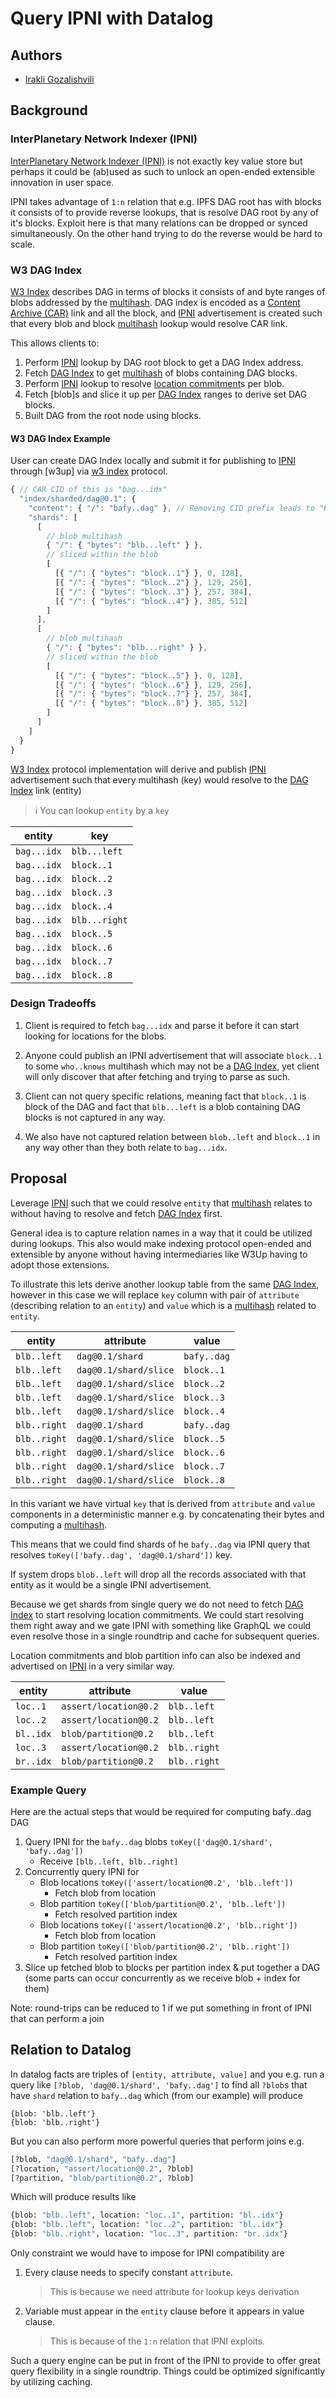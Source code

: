 # Query IPNI with Datalog

## Authors

- [Irakli Gozalishvili]

## Background

### InterPlanetary Network Indexer (IPNI)

[InterPlanetary Network Indexer (IPNI)][IPNI] is not exactly key value store but perhaps it could be (ab)used as such to unlock an open-ended extensible innovation in user space.

IPNI takes advantage of `1:n` relation that e.g. IPFS DAG root has with blocks it consists of to provide reverse lookups, that is resolve DAG root by any of it's blocks. Exploit here is that many relations can be dropped or synced simultaneously. On the other hand trying to do the reverse would be hard to scale.

### W3 DAG Index

[W3 Index] describes DAG in terms of blocks it consists of and byte ranges of blobs addressed by the [multihash]. DAG index is encoded as a [Content Archive (CAR)][CAR] link and all the block, and [IPNI] advertisement is created such that every blob and block [multihash] lookup would resolve CAR link.

This allows clients to:

1. Perform [IPNI] lookup by DAG root block to get a DAG Index address.
2. Fetch [DAG Index] to get [multihash](es) of blobs containing DAG blocks.
3. Perform [IPNI] lookup to resolve [location commitment]s per blob.
4. Fetch [blob]s and slice it up per [DAG Index] ranges to derive set DAG blocks.
5. Built DAG from the root node using blocks.

#### W3 DAG Index Example

User can create DAG Index locally and submit it for publishing to [IPNI] through [w3up] via [w3 index] protocol.

```js
{ // CAR CID of this is "bag...idx"
  "index/sharded/dag@0.1": {
    "content": { "/": "bafy..dag" }, // Removing CID prefix leads to "block..1"
    "shards": [
      [
        // blob multihash
        { "/": { "bytes": "blb...left" } },
        // sliced within the blob
        [
          [{ "/": { "bytes": "block..1"} }, 0, 128],
          [{ "/": { "bytes": "block..2"} }, 129, 256],
          [{ "/": { "bytes": "block..3"} }, 257, 384],
          [{ "/": { "bytes": "block..4"} }, 385, 512]
        ]
      ],
      [
        // blob multihash
        { "/": { "bytes": "blb...right" } },
        // sliced within the blob
        [
          [{ "/": { "bytes": "block..5"} }, 0, 128],
          [{ "/": { "bytes": "block..6"} }, 129, 256],
          [{ "/": { "bytes": "block..7"} }, 257, 384],
          [{ "/": { "bytes": "block..8"} }, 385, 512]
        ]
      ]
    ]
  }
}
```

[W3 Index] protocol implementation will derive and publish [IPNI] advertisement such that every multihash (key) would resolve to the [DAG Index] link (entity)

> ℹ️ You can lookup `entity` by a `key`

| entity      |  key          |
| ----------- | ------------- |
| `bag...idx` | `blb...left`  |
| `bag...idx` | `block..1`    |
| `bag...idx` | `block..2`    |
| `bag...idx` | `block..3`    |
| `bag...idx` | `block..4`    |
| `bag...idx` | `blb...right` |
| `bag...idx` | `block..5`    |
| `bag...idx` | `block..6`    |
| `bag...idx` | `block..7`    |
| `bag...idx` | `block..8`    |

### Design Tradeoffs

1. Client is required to fetch `bag...idx` and parse it before it can start looking for locations for the blobs.

2. Anyone could publish an IPNI advertisement that will associate `block..1` to some `who..knows` multihash which may not be a [DAG Index], yet client will only discover that after fetching and trying to parse as such.

3. Client can not query specific relations, meaning fact that `block..1` is block of the DAG and fact that `blb...left` is a blob containing DAG blocks is not captured in any way.

4. We also have not captured relation between `blob..left` and `block..1` in any way other than they both relate to `bag...idx`.

## Proposal

Leverage [IPNI] such that we could resolve `entity` that [multihash] relates to
without having to resolve and fetch [DAG Index] first.

General idea is to capture relation names in a way that it could be utilized during lookups. This also would make indexing protocol open-ended and extensible by anyone without having intermediaries like W3Up having to adopt those extensions.

To illustrate this lets derive another lookup table from the same [DAG Index][index example], however in this case we will replace `key` column with pair of `attribute` (describing relation to an `entity`) and `value` which is a [multihash] related to `entity`.

| entity      | attribute             | value       |
| ----------- | --------------------- | ------------|
| `blb..left` | `dag@0.1/shard`       | `bafy..dag` |
| `blb..left` | `dag@0.1/shard/slice` | `block..1`  |
| `blb..left` | `dag@0.1/shard/slice` | `block..2`  |
| `blb..left` | `dag@0.1/shard/slice` | `block..3`  |
| `blb..left` | `dag@0.1/shard/slice` | `block..4`  |
| `blb..right`| `dag@0.1/shard`       | `bafy..dag` |
| `blb..right`| `dag@0.1/shard/slice` | `block..5`  |
| `blb..right`| `dag@0.1/shard/slice` | `block..6`  |
| `blb..right`| `dag@0.1/shard/slice` | `block..7`  |
| `blb..right`| `dag@0.1/shard/slice` | `block..8`  |

In this variant we have virtual `key` that is derived from `attribute` and `value` components in a deterministic manner e.g. by concatenating their bytes and computing a [multihash].

This means that we could find shards of he `bafy..dag` via IPNI query that resolves `toKey(['bafy..dag', 'dag@0.1/shard'])` key.

If system drops `blob..left` will drop all the records associated with that entity as it would be a single IPNI advertisement.

Because we get shards from single query we do not need to fetch [DAG Index] to start resolving location commitments. We could start resolving them right away and we gate IPNI with something like GraphQL we could even resolve those in a single roundtrip and cache for subsequent queries.

Location commitments and blob partition info can also be indexed and advertised on [IPNI] in a very similar way.

| entity   | attribute             | value        |
| ---------|-----------------------|--------------|
| `loc..1` | `assert/location@0.2` | `blb..left` |
| `loc..2` | `assert/location@0.2` | `blb..left` |
| `bl..idx`| `blob/partition@0.2`  | `blb..left` |
| `loc..3` | `assert/location@0.2` | `blb..right`|
| `br..idx`| `blob/partition@0.2`  | `blb..right`|

### Example Query

Here are the actual steps that would be required for computing bafy..dag DAG

1. Query IPNI for the `bafy..dag` blobs `toKey(['dag@0.1/shard', 'bafy..dag'])`
    - Receive `[blb..left, blb..right]`
2. Concurrently query IPNI for
    - Blob locations `toKey(['assert/location@0.2', 'blb..left'])`
        - Fetch blob from location
    - Blob partition `toKey(['blob/partition@0.2', 'blb..left'])`
        - Fetch resolved partition index
    - Blob locations `toKey(['assert/location@0.2', 'blb..right'])`
        - Fetch blob from location
    - Blob partition `toKey(['blob/partition@0.2', 'blb..right'])`
        - Fetch resolved partition index
3. Slice up fetched blob to blocks per partition index & put together a DAG (some parts can occur concurrently as we receive blob + index for them)

Note: round-trips can be reduced to 1 if we put something in front of IPNI that can perform a join

## Relation to Datalog

In datalog facts are triples of `[entity, attribute, value]` and you e.g. run a query like  `[?blob, 'dag@0.1/shard', 'bafy..dag']` to find all `?blob`s that have `shard` relation to `bafy..dag` which (from our example) will produce

```
{blob: 'blb..left'}
{blob: 'blb..right'}
```

But you can also perform more powerful queries that perform joins e.g.

```clj
[?blob, "dag@0.1/shard", "bafy..dag"]
[?location, "assert/location@0.2", ?blob]
[?partition, "blob/partition@0.2", ?blob]
```

Which will produce results like

```clj
{blob: "blb..left", location: "loc..1", partition: "bl..idx"}
{blob: "blb..left", location: "loc..2", partition: "bl..idx"}
{blob: "blb..right", location: "loc..3", partition: "br..idx"}
```

Only constraint we would have to impose for IPNI compatibility are

1. Every clause needs to specify constant `attribute`.
   > This is because we need attribute for lookup keys derivation
1. Variable must appear in the `entity` clause before it appears in value clause.
   > This is because of the `1:n` relation that IPNI exploits.

Such a query engine can be put in front of the IPNI to provide to offer great query flexibility in a single roundtrip. Things could be optimized significantly by utilizing caching.

[Irakli Gozalishvili]:https://github.com/gozala
[IPNI]:https://github.com/ipni/specs/blob/main/IPNI.md
[W3 Index]:https://github.com/web3-storage/specs/blob/feat/w3-index/w3-index.md
[CAR]:https://ipld.io/specs/transport/car/
[multihash]:https://github.com/multiformats/multihash
[DAG Index]:#w3-dag-index
[location commitment]:https://github.com/web3-storage/content-claims#location-claim
[datomic]:https://datomic.com
[index example]:#w3-dag-index-example
